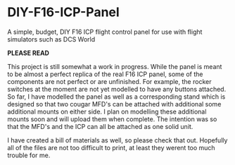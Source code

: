 # DIY-F16-ICP-Panel
A simple, budget, DIY F16 ICP flight control panel for use with flight simulators such as DCS World

**PLEASE READ**

This project is still somewhat a work in progress. While the panel is meant to be almost a perfect replica of the real F16 ICP panel, some of the components are not perfect or are unfinished. For example, the rocker switches at the moment are not yet modelled to have any buttons attached. So far, I have modelled the panel as well as a corresponding stand which is designed so that two cougar MFD's can be attached with additional some additional mounts on either side. I plan on modelling these additional mounts soon and will upload them when complete. The intention was so that the MFD's and the ICP can all be attached as one solid unit. 

I have created a bill of materials as well, so please check that out. Hopefully all of the files are not too difficult to print, at least they werent too much trouble for me. 
